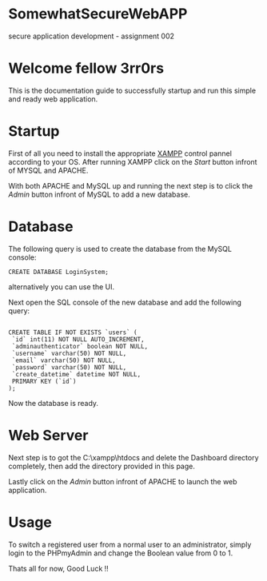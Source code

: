 # SomewhatSecureWebAPP
secure application development - assignment 002

# Welcome fellow 3rr0rs
This is the documentation guide to successfully startup and run this simple and ready web application.


# Startup
First of all you need to install the appropriate [XAMPP](https://www.apachefriends.org/download.html) control pannel according to your OS.
After running XAMPP click on the *Start* button infront of MYSQL and APACHE.

With both APACHE and MySQL up and running the next step is to click the *Admin* button infront of MySQL to add a new database.
                                        


# Database

The following query is used to create the database from the MySQL console:

```
CREATE DATABASE LoginSystem;
```

alternatively you can use the UI.

Next open the SQL console of the new database and add the following query:

```

CREATE TABLE IF NOT EXISTS `users` ( 
 `id` int(11) NOT NULL AUTO_INCREMENT, 
 `adminauthenticator` boolean NOT NULL,
 `username` varchar(50) NOT NULL, 
 `email` varchar(50) NOT NULL, 
 `password` varchar(50) NOT NULL, 
 `create_datetime` datetime NOT NULL, 
 PRIMARY KEY (`id`)
);

```
Now the database is ready.



# Web Server

Next step is to got the C:\xampp\htdocs and delete the Dashboard directory completely, then add the directory provided in this page.

Lastly click on the *Admin* button infront of APACHE to launch the web application.


# Usage

To switch a registered user from a normal user to an administrator, simply login to the PHPmyAdmin and change the Boolean value from 0 to 1.


Thats all for now, Good Luck !!
